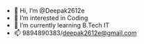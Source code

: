 - 👋 Hi, I’m @Deepak2612e
- 👀 I’m interested in Coding
- 🌱 I’m currently learning B.Tech IT
- 📫 9894890383/deepak2612e@gmail.com

<!---
Deepak2612e/Deepak2612e is a ✨ special ✨ repository because its `README.md` (this file) appears on your GitHub profile.
You can click the Preview link to take a look at your changes.
--->
